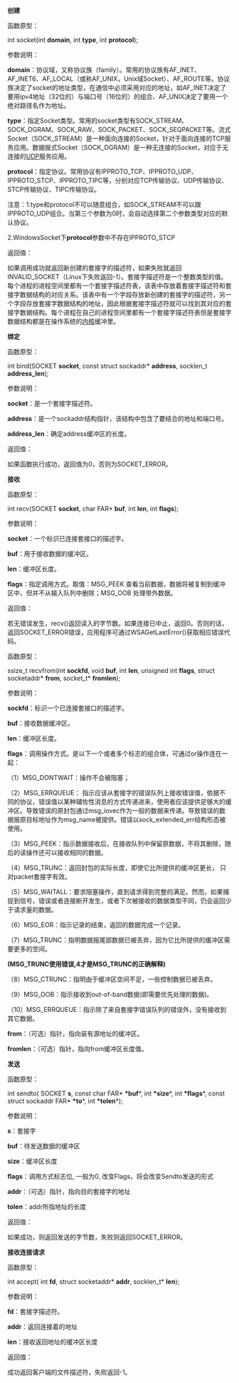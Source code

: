 **创建**

函数原型：

int socket(int **domain**, int **type**, int **protocol**);

参数说明：　　

**domain**：协议域，又称协议族（family）。常用的协议族有AF_INET、AF_INET6、AF_LOCAL（或称AF_UNIX，Unix域Socket）、AF_ROUTE等。协议族决定了socket的地址类型，在通信中必须采用对应的地址，如AF_INET决定了要用ipv4地址（32位的）与端口号（16位的）的组合、AF_UNIX决定了要用一个绝对路径名作为地址。

**type**：指定Socket类型。常用的socket类型有SOCK_STREAM、SOCK_DGRAM、SOCK_RAW、SOCK_PACKET、SOCK_SEQPACKET等。流式Socket（SOCK_STREAM）是一种面向连接的Socket，针对于面向连接的TCP服务应用。数据报式Socket（SOCK_DGRAM）是一种无连接的Socket，对应于无连接的[UDP](https://baike.baidu.com/item/UDP)服务应用。

**protocol**：指定协议。常用协议有IPPROTO_TCP、IPPROTO_UDP、IPPROTO_STCP、IPPROTO_TIPC等，分别对应TCP传输协议、UDP传输协议、STCP传输协议、TIPC传输协议。

注意：1.type和protocol不可以随意组合，如SOCK_STREAM不可以跟IPPROTO_UDP组合。当第三个参数为0时，会自动选择第二个参数类型对应的默认协议。

2.WindowsSocket下**protocol**参数中不存在IPPROTO_STCP　　

返回值：

如果调用成功就返回新创建的套接字的描述符，如果失败就返回INVALID_SOCKET（Linux下失败返回-1）。套接字描述符是一个整数类型的值。每个进程的进程空间里都有一个套接字描述符表，该表中存放着套接字描述符和套接字数据结构的对应关系。该表中有一个字段存放新创建的套接字的描述符，另一个字段存放套接字数据结构的地址，因此根据套接字描述符就可以找到其对应的套接字数据结构。每个进程在自己的进程空间里都有一个套接字描述符表但是套接字数据结构都是在操作系统的[内核](https://baike.baidu.com/item/%E5%86%85%E6%A0%B8)缓冲里。

**绑定**

函数原型：

int bind(SOCKET **socket**, const struct sockaddr* **address**, socklen_t **address_len**);

参数说明：

**socket**：是一个套接字描述符。

**address**：是一个sockaddr结构指针，该结构中包含了要结合的地址和端口号。

**address_len**：确定address缓冲区的长度。

返回值：

如果函数执行成功，返回值为0，否则为SOCKET_ERROR。

**接收**

函数原型：

int recv(SOCKET **socket**, char FAR* **buf**, int **len**, int **flags**);

参数说明：　　

**socket**：一个标识已连接套接口的描述字。

**buf**：用于接收数据的缓冲区。

**len**：缓冲区长度。

**flags**：指定调用方式。取值：MSG_PEEK 查看当前数据，数据将被复制到缓冲区中，但并不从输入队列中删除；MSG_OOB 处理带外数据。

返回值：

若无错误发生，recv()返回读入的字节数。如果连接已中止，返回0。否则的话，返回SOCKET_ERROR错误，应用程序可通过WSAGetLastError()获取相应错误代码。

函数原型：

ssize_t recvfrom(int **sockfd**, void **buf**, int **len**, unsigned int **flags**, struct socketaddr* **from**, socket_t* **fromlen**);

参数说明：

**sockfd**：标识一个已连接套接口的描述字。

**buf**：接收数据缓冲区。

**len**：缓冲区长度。

**flags**：调用操作方式。是以下一个或者多个标志的组合体，可通过or操作连在一起：

（1）MSG_DONTWAIT：操作不会被阻塞；

（2）MSG_ERRQUEUE： 指示应该从套接字的错误队列上接收错误值，依据不同的协议，错误值以某种辅佐性消息的方式传递进来，使用者应该提供足够大的缓冲区。导致错误的原封包通过msg_iovec作为一般的数据来传递。导致错误的数据报原目标地址作为msg_name被提供。错误以sock_extended_err结构形态被使用。

（3）MSG_PEEK：指示数据接收后，在接收队列中保留原数据，不将其删除，随后的读操作还可以接收相同的数据。

（4）MSG_TRUNC：返回封包的实际长度，即使它比所提供的缓冲区更长， 只对packet套接字有效。

（5）MSG_WAITALL：要求阻塞操作，直到请求得到完整的满足。然而，如果捕捉到信号，错误或者连接断开发生，或者下次被接收的数据类型不同，仍会返回少于请求量的数据。

（6）MSG_EOR：指示记录的结束，返回的数据完成一个记录。

（7）MSG_TRUNC：指明数据报尾部数据已被丢弃，因为它比所提供的缓冲区需要更多的空间。　　

**(MSG_TRUNC使用错误,4才是MSG_TRUNC的正确解释)**

（8）MSG_CTRUNC：指明由于缓冲区空间不足，一些控制数据已被丢弃。

（9）MSG_OOB：指示接收到out-of-band数据(即需要优先处理的数据)。

（10）MSG_ERRQUEUE：指示除了来自套接字错误队列的错误外，没有接收到其它数据。

**from**：（可选）指针，指向装有源地址的缓冲区。

**fromlen**：（可选）指针，指向from缓冲区长度值。

**发送**

函数原型：

int sendto( SOCKET **s**, const char FAR* **\*buf***, int **\*size***, int **\*flags***, const struct sockaddr FAR* **\*to***, int **\*tolen***);

参数说明：

**s**：套接字

**buf**：待发送数据的缓冲区

**size**：缓冲区长度

**flags**：调用方式标志位, 一般为0, 改变Flags，将会改变Sendto发送的形式

**addr**：（可选）指针，指向目的套接字的地址

**tolen**：addr所指地址的长度

返回值：

如果成功，则返回发送的字节数，失败则返回SOCKET_ERROR。

**接收连接请求**

函数原型：

int accept( int **fd**, struct socketaddr* **addr**, socklen_t* **len**);

参数说明：

**fd**：套接字描述符。

**addr**：返回连接着的地址

**len**：接收返回地址的缓冲区长度

返回值：

成功返回客户端的文件描述符，失败返回-1。